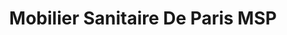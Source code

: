 ---
title: "Mobilier Sanitaire De Paris MSP"
url: /ozoir-la-ferriere/mobilier-sanitaire-de-paris-msp/
shop: meubles
---